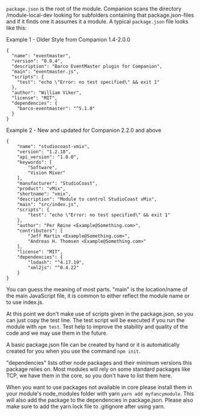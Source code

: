 `package.json` is the root of the module. Companion scans the directory /module-local-dev looking for subfolders containing that package.json-files and if it finds one it assumes it a module.
A typical `package.json` file looks like this:

Example 1 - Older Style from Companion 1.4-2.0.0
```
{
  "name": "eventmaster",
  "version": "0.0.4",
  "description": "Barco EventMaster plugin for Companion",
  "main": "eventmaster.js",
  "scripts": {
    "test": "echo \"Error: no test specified\" && exit 1"
  },
  "author": "William Viker",
  "license": "MIT",
  "dependencies": {
    "barco-eventmaster": "^5.1.0"
  }
}
```

Example 2 - New and updated for Companion 2.2.0 and above
```
{
	"name": "studiocoast-vmix",
	"version": "1.2.18",
	"api_version": "1.0.0",
	"keywords": [
		"Software",
		"Vision Mixer"
	],
	"manufacturer": "StudioCoast",
	"product": "vMix",
	"shortname": "vmix",
	"description": "Module to control StudioCoast vMix",
	"main": "src/index.js",
	"scripts": {
		"test": "echo \"Error: no test specified\" && exit 1"
	},
	"author": "Per Røine <Example@Something.com>",
	"contributors": [
		"Jeff Martin <Example@Something.com>",
		"Andreas H. Thomsen <Example@Something.com>"
	],
	"license": "MIT",
	"dependencies": {
		"lodash": "^4.17.19",
		"xml2js": "^0.4.22"
	}
}
```

You can guess the meaning of most parts. "main" is the location/name of the main JavaScript file, it is common to either reflect the module name or to use index.js.

At this point we don't make use of scripts given in the package.json, so you can just copy the test line. The test script will be executed if you run the module with `npm test`. Test help to improve the stability and quality of the code and we may use them in the future.

A basic package.json file can be created by hand or it is automatically created for you when you use the command `npm init`.

"dependencies" lists other node packages and their minimum versions this package relies on. Most modules will rely on some standard packages like TCP, we have them in the core, so you don't have to list them here.

When you want to use packages not available in core please install them in your module's node_modules folder with yarn `yarn add myfancymodule`. This will also add the package to the dependencies in package.json. Please also make sure to add the yarn.lock file to .gitignore after using yarn.
